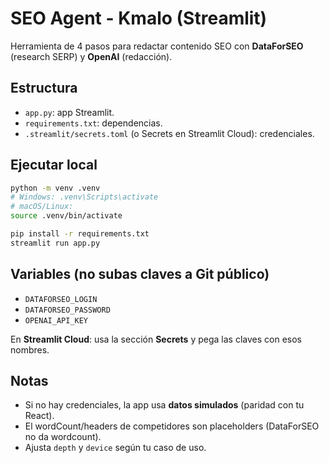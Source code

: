 # SEO Agent - Kmalo (Streamlit)

Herramienta de 4 pasos para redactar contenido SEO con **DataForSEO** (research SERP) y **OpenAI** (redacción).

## Estructura
- `app.py`: app Streamlit.
- `requirements.txt`: dependencias.
- `.streamlit/secrets.toml` (o Secrets en Streamlit Cloud): credenciales.

## Ejecutar local
```bash
python -m venv .venv
# Windows: .venv\Scripts\activate
# macOS/Linux:
source .venv/bin/activate

pip install -r requirements.txt
streamlit run app.py
```

## Variables (no subas claves a Git público)
- `DATAFORSEO_LOGIN`
- `DATAFORSEO_PASSWORD`
- `OPENAI_API_KEY`

En **Streamlit Cloud**: usa la sección **Secrets** y pega las claves con esos nombres.

## Notas
- Si no hay credenciales, la app usa **datos simulados** (paridad con tu React).
- El wordCount/headers de competidores son placeholders (DataForSEO no da wordcount).
- Ajusta `depth` y `device` según tu caso de uso.
